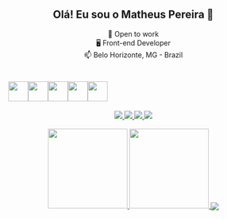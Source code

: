 <h2 align="center">Olá! Eu sou o Matheus Pereira 👋</h2>



<div align="center">
 

   🔭 Open to work<br>
   🖥 Front-end Developer<br>
   📫 Belo Horizonte, MG - Brazil
   <h1></h1>

<h1 style="display: flex">
  <img height="40rem" src="https://cdn.jsdelivr.net/gh/devicons/devicon/icons/html5/html5-original.svg"/>
  <img height="40rem" src="https://cdn.jsdelivr.net/gh/devicons/devicon/icons/css3/css3-original.svg"/>
  <img height="40rem" src="https://raw.githubusercontent.com/jmnote/z-icons/master/svg/javascript.svg" />
  <img height="40rem" src="https://raw.githubusercontent.com/jmnote/z-icons/master/svg/c.svg" />
  <img height="40rem" src="https://cdn.jsdelivr.net/gh/devicons/devicon/icons/github/github-original-wordmark.svg" />
  
</h1>

<div>
  <a href="https://www.instagram.com/japinha_pvd4/" target="_blank">
    <img src="https://img.shields.io/badge/Instagram-E4405F?style=for-the-badge&logo=instagram&logoColor=white">
  </a>
  <a href="https://www.twitch.tv/japa_mth/videos" target="_blank">
    <img src="https://img.shields.io/badge/Twitch-9146FF?style=for-the-badge&logo=twitch&logoColor=white">
  </a>
  <a href="mailto:matheuspgonsalvespereira@gmail.com" target="_blank">
    <img src="https://img.shields.io/badge/Gmail-D14836?style=for-the-badge&logo=gmail&logoColor=white">
  </a>
  <a href="https://www.linkedin.com/in/matheuspereiragonsalves/" target="_blank">
    <img src="https://img.shields.io/badge/LinkedIn-0077B5?style=for-the-badge&logo=linkedin&logoColor=white">
  </a>
</div><br>

<div align="center">
  <a href="https://github.com/Matheuspgonsalves">
  <img height="160em" src="https://github-readme-stats-sigma-five.vercel.app/api?username=Matheuspgonsalves&show_icons=true&theme=dracula&include_all_commits=true&count_private=true"/>
  <img height="160em" src="https://github-readme-stats-sigma-five.vercel.app/api/top-langs/?username=Matheuspgonsalves&layout=compact&langs_count=7&theme=dracula"/>
   <img align="center" src="https://github-readme-streak-stats.herokuapp.com/?user=Matheuspgonsalves&theme=tokyonight&hide_border=true&background=EB545400" /></p>
</div>
</div>

